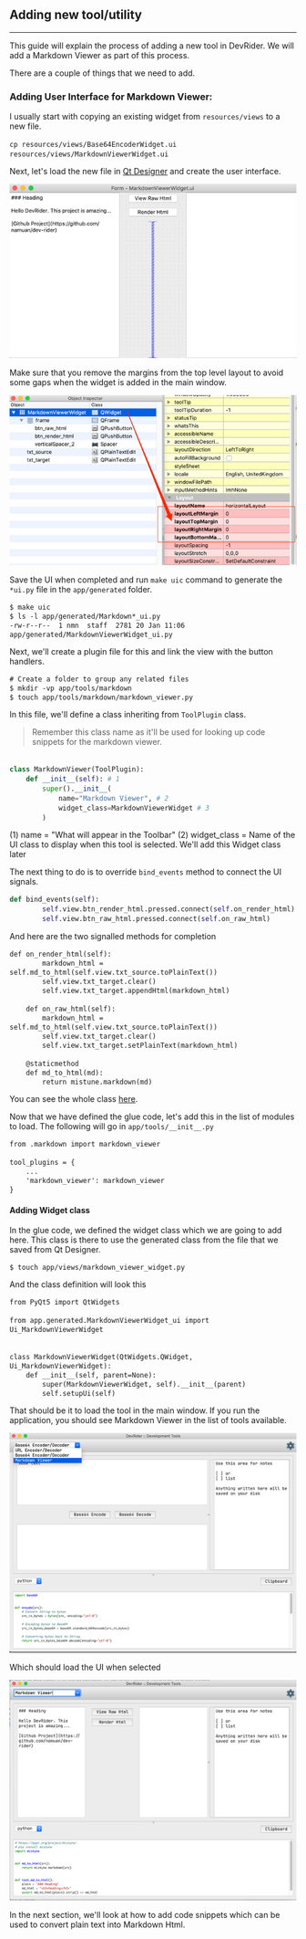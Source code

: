 ## Adding new tool/utility
---

This guide will explain the process of adding a new tool in DevRider. We will add a Markdown Viewer as part of this process.

There are a couple of things that we need to add.

### Adding User Interface for Markdown Viewer:

I usually start with copying an existing widget from `resources/views` to a new file.

`cp resources/views/Base64EncoderWidget.ui resources/views/MarkdownViewerWidget.ui`

Next, let's load the new file in [Qt Designer](https://build-system.fman.io/qt-designer-download) and create the user interface.

![devrider-markdown-viewer-qt-designer](images/20200120173510792_1863530938.png)

Make sure that you remove the margins from the top level layout to avoid some gaps when the widget is added in the main window.

![devrider-markdown-viewer-layout](images/20200120173529959_1777907056.png)

Save the UI when completed and run `make uic` command to generate the `*ui.py` file in the `app/generated` folder.

```
$ make uic
$ ls -l app/generated/Markdown*_ui.py
-rw-r--r--  1 nmn  staff  2781 20 Jan 11:06 app/generated/MarkdownViewerWidget_ui.py
```


Next, we'll create a plugin file for this and link the view with the button handlers. 

```
# Create a folder to group any related files
$ mkdir -vp app/tools/markdown
$ touch app/tools/markdown/markdown_viewer.py
```

In this file, we'll define a class inheriting from `ToolPlugin` class.

> Remember this class name as it'll be used for looking up code snippets for the markdown viewer.

```python

class MarkdownViewer(ToolPlugin):
    def __init__(self): # 1
        super().__init__(
            name="Markdown Viewer", # 2
            widget_class=MarkdownViewerWidget # 3
        )
```

(1) name = "What will appear in the Toolbar"
(2) widget_class = Name of the UI class to display when this tool is selected. We'll add this Widget class later

The next thing to do is to override `bind_events` method to connect the UI signals.

```python
def bind_events(self):
        self.view.btn_render_html.pressed.connect(self.on_render_html)
        self.view.btn_raw_html.pressed.connect(self.on_raw_html)
```

And here are the two signalled methods for completion

```
def on_render_html(self):
        markdown_html = self.md_to_html(self.view.txt_source.toPlainText())
        self.view.txt_target.clear()
        self.view.txt_target.appendHtml(markdown_html)

    def on_raw_html(self):
        markdown_html = self.md_to_html(self.view.txt_source.toPlainText())
        self.view.txt_target.clear()
        self.view.txt_target.setPlainText(markdown_html)

    @staticmethod
    def md_to_html(md):
        return mistune.markdown(md)
```

You can see the whole class [here](https://github.com/namuan/dev-rider/blob/master/app/tools/markdown/markdown_viewer.py).

Now that we have defined the glue code, let's add this in the list of modules to load. The following will go in `app/tools/__init__.py`

```
from .markdown import markdown_viewer

tool_plugins = {
    ...
    'markdown_viewer': markdown_viewer
}
```

#### Adding Widget class

In the glue code, we defined the widget class which we are going to add here. This class is there to use the generated class from the file that we saved from Qt Designer.

```
$ touch app/views/markdown_viewer_widget.py
```

And the class definition will look this

```
from PyQt5 import QtWidgets

from app.generated.MarkdownViewerWidget_ui import Ui_MarkdownViewerWidget


class MarkdownViewerWidget(QtWidgets.QWidget, Ui_MarkdownViewerWidget):
    def __init__(self, parent=None):
        super(MarkdownViewerWidget, self).__init__(parent)
        self.setupUi(self)

```

That should be it to load the tool in the main window. If you run the application, you should see Markdown Viewer in the list of tools available.

![devrider-markdown-viewer-option](images/20200120173214231_6326562.png)

Which should load the UI when selected

![devrider-markdown-viewer-widget](images/20200120173338909_1972242225.png)


In the next section, we'll look at how to add code snippets which can be used to convert plain text into Markdown Html.